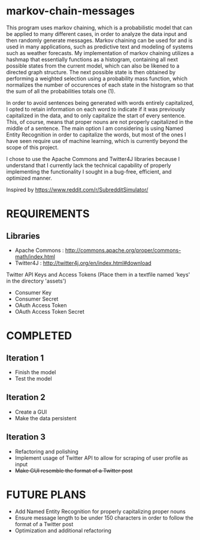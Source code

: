 # markov-chain-messages
This program uses markov chaining, which is a probabilistic model that can be applied to many different cases, in order to analyze the data input and then randomly generate messages. Markov chaining can be used for and is used in many applications, such as predictive text and modeling of systems such as weather forecasts. My implementation of markov chaining utilizes a hashmap that essentially functions as a histogram, containing all next possible states from the current model, which can also be likened to a directed graph structure. The next possible state is then obtained by performing a weighted selection using a probability mass function, which normalizes the number of occurences of each state in the histogram so that the sum of all the probabilities totals one (1).

In order to avoid sentences being generated with words entirely capitalized, I opted to retain information on each word to indicate if it was previously capitalized in the data, and to only capitalize the start of every sentence. This, of course, means that proper nouns are not properly capitalized in the middle of a sentence. The main option I am considering is using Named Entity Recognition in order to capitalize the words, but most of the ones I have seen require use of machine learning, which is currently beyond the scope of this project.

I chose to use the Apache Commons and Twitter4J libraries because I understand that I currently lack the technical capability of properly implementing the functionality I sought in a bug-free, efficient, and optimized manner.

Inspired by https://www.reddit.com/r/SubredditSimulator/

REQUIREMENTS
==========

Libraries
----------
- Apache Commons : http://commons.apache.org/proper/commons-math/index.html
- Twitter4J      : http://twitter4j.org/en/index.html#download

Twitter API Keys and Access Tokens (Place them in a textfile named 'keys' in the directory 'assets')
- Consumer Key
- Consumer Secret
- OAuth Access Token
- OAuth Access Token Secret

COMPLETED
==========

Iteration 1
----------
- Finish the model
- Test the model

Iteration 2
----------
- Create a GUI
- Make the data persistent

Iteration 3
----------
- Refactoring and polishing
- Implement usage of Twitter API to allow for scraping of user profile as input
- ~~Make GUI resemble the format of a Twitter post~~ 

FUTURE PLANS
==========
- Add Named Entity Recognition for properly capitalizing proper nouns
- Ensure message length to be under 150 characters in order to follow the format of a Twitter post
- Optimization and additional refactoring
